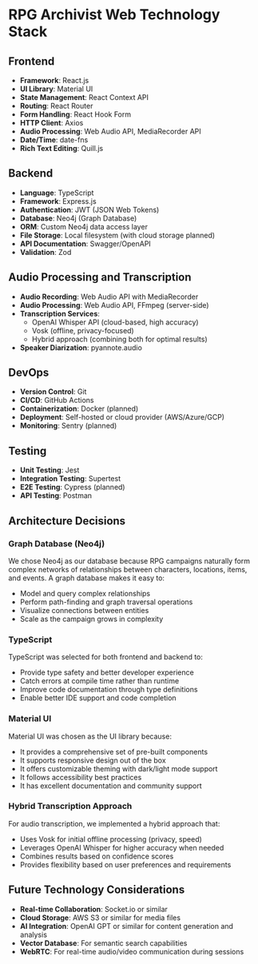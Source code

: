 # RPG Archivist Web Technology Stack

## Frontend
- **Framework**: React.js
- **UI Library**: Material UI
- **State Management**: React Context API
- **Routing**: React Router
- **Form Handling**: React Hook Form
- **HTTP Client**: Axios
- **Audio Processing**: Web Audio API, MediaRecorder API
- **Date/Time**: date-fns
- **Rich Text Editing**: Quill.js

## Backend
- **Language**: TypeScript
- **Framework**: Express.js
- **Authentication**: JWT (JSON Web Tokens)
- **Database**: Neo4j (Graph Database)
- **ORM**: Custom Neo4j data access layer
- **File Storage**: Local filesystem (with cloud storage planned)
- **API Documentation**: Swagger/OpenAPI
- **Validation**: Zod

## Audio Processing and Transcription
- **Audio Recording**: Web Audio API with MediaRecorder
- **Audio Processing**: Web Audio API, FFmpeg (server-side)
- **Transcription Services**:
  - OpenAI Whisper API (cloud-based, high accuracy)
  - Vosk (offline, privacy-focused)
  - Hybrid approach (combining both for optimal results)
- **Speaker Diarization**: pyannote.audio

## DevOps
- **Version Control**: Git
- **CI/CD**: GitHub Actions
- **Containerization**: Docker (planned)
- **Deployment**: Self-hosted or cloud provider (AWS/Azure/GCP)
- **Monitoring**: Sentry (planned)

## Testing
- **Unit Testing**: Jest
- **Integration Testing**: Supertest
- **E2E Testing**: Cypress (planned)
- **API Testing**: Postman

## Architecture Decisions

### Graph Database (Neo4j)
We chose Neo4j as our database because RPG campaigns naturally form complex networks of relationships between characters, locations, items, and events. A graph database makes it easy to:
- Model and query complex relationships
- Perform path-finding and graph traversal operations
- Visualize connections between entities
- Scale as the campaign grows in complexity

### TypeScript
TypeScript was selected for both frontend and backend to:
- Provide type safety and better developer experience
- Catch errors at compile time rather than runtime
- Improve code documentation through type definitions
- Enable better IDE support and code completion

### Material UI
Material UI was chosen as the UI library because:
- It provides a comprehensive set of pre-built components
- It supports responsive design out of the box
- It offers customizable theming with dark/light mode support
- It follows accessibility best practices
- It has excellent documentation and community support

### Hybrid Transcription Approach
For audio transcription, we implemented a hybrid approach that:
- Uses Vosk for initial offline processing (privacy, speed)
- Leverages OpenAI Whisper for higher accuracy when needed
- Combines results based on confidence scores
- Provides flexibility based on user preferences and requirements

## Future Technology Considerations
- **Real-time Collaboration**: Socket.io or similar
- **Cloud Storage**: AWS S3 or similar for media files
- **AI Integration**: OpenAI GPT or similar for content generation and analysis
- **Vector Database**: For semantic search capabilities
- **WebRTC**: For real-time audio/video communication during sessions
